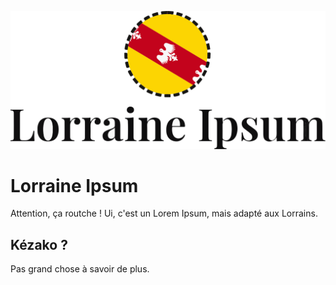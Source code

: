 ![Logo de Lorraine Ipsum](https://github.com/ThomasPericoi/LorraineIpsum/blob/master/lorraineipsum.svg?raw=true)

# Lorraine Ipsum

Attention, ça routche ! Ui, c'est un Lorem Ipsum, mais adapté aux Lorrains.

## Kézako ?

Pas grand chose à savoir de plus.
